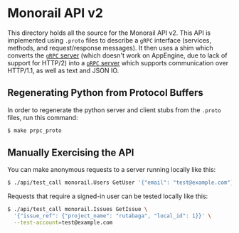# Monorail API v2

This directory holds all the source for the Monorail API v2. This API is
implemented using `.proto` files to describe a `gRPC` interface (services,
methods, and request/response messages). It then uses a shim which
converts the
[`gRPC` server](http://www.grpc.io/docs/tutorials/basic/python.html)
(which doesn't work on AppEngine, due to lack of support for HTTP/2) into a
[`pRPC` server](https://godoc.org/github.com/luci/luci-go/grpc/prpc) which
supports communication over HTTP/1.1, as well as text and JSON IO.

## Regenerating Python from Protocol Buffers

In order to regenerate the python server and client stubs from the `.proto`
files, run this command:

```bash
$ make prpc_proto
```


## Manually Exercising the API

You can make anonymous requests to a server running locally like this:

```bash
$ ./api/test_call monorail.Users GetUser '{"email": "test@example.com"}'
```

Requests that require a signed-in user can be tested locally like this:

```bash
$ ./api/test_call monorail.Issues GetIssue \
  '{"issue_ref": {"project_name": "rutabaga", "local_id": 1}}' \
  --test-account=test@example.com
```
